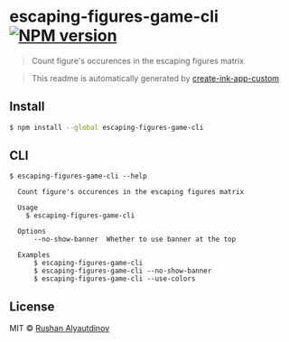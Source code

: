 # escaping-figures-game-cli [![NPM version][npm-image]][npm-url]

> Count figure's occurences in the escaping figures matrix

> This readme is automatically generated by [create-ink-app-custom](https://github.com/akgondber/create-ink-app-custom)

## Install

```bash
$ npm install --global escaping-figures-game-cli
```

## CLI

```
$ escaping-figures-game-cli --help

  Count figure's occurences in the escaping figures matrix

  Usage
    $ escaping-figures-game-cli

  Options
      --no-show-banner  Whether to use banner at the top

  Examples
      $ escaping-figures-game-cli
      $ escaping-figures-game-cli --no-show-banner
      $ escaping-figures-game-cli --use-colors
```

## License

MIT © [Rushan Alyautdinov](https://github.com/akgondber)

[npm-image]: https://img.shields.io/npm/v/escaping-figures-game-cli.svg?style=flat
[npm-url]: https://npmjs.org/package/escaping-figures-game-cli
